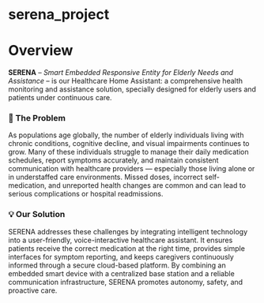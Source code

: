 # serena_project

# Overview

**SERENA** – *Smart Embedded Responsive Entity for Elderly Needs and Assistance* – is our Healthcare Home Assistant: a comprehensive health monitoring and assistance solution, specially designed for elderly users and patients under continuous care.

### 🧠 The Problem

As populations age globally, the number of elderly individuals living with chronic conditions, cognitive decline, and visual impairments continues to grow. Many of these individuals struggle to manage their daily medication schedules, report symptoms accurately, and maintain consistent communication with healthcare providers — especially those living alone or in understaffed care environments. Missed doses, incorrect self-medication, and unreported health changes are common and can lead to serious complications or hospital readmissions.

### 💡 Our Solution

SERENA addresses these challenges by integrating intelligent technology into a user-friendly, voice-interactive healthcare assistant. It ensures patients receive the correct medication at the right time, provides simple interfaces for symptom reporting, and keeps caregivers continuously informed through a secure cloud-based platform. By combining an embedded smart device with a centralized base station and a reliable communication infrastructure, SERENA promotes autonomy, safety, and proactive care.